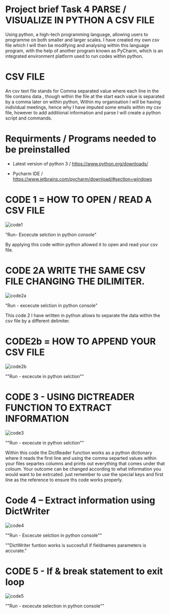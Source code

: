  # Project brief Task 4 PARSE / VISUALIZE IN PYTHON A CSV FILE

Using python, a high-tech programming language, allowing users to programme on both smaller and larger scales. I have created my own csv file which I will then be modifying and analysing within this language program, with the help of another program known as PyCharm, which is an integrated environment platform used to run codes within python.

  
  # CSV FILE
  
An csv text file stands for Comma separated value where each line in the file contains data , though within the file at the start each value is separated by a comma later on within python, Within my organisation I will be having individual meetings, hence why I have imputed some emails within my csv file, however to add additional information and parse I will create a python script and commands. 


  # Requirments / Programs needed to be preinstalled

* Latest version of python 3 / https://www.python.org/downloads/

* Pycharm IDE / https://www.jetbrains.com/pycharm/download/#section=windows



	
# CODE 1 = HOW TO OPEN / READ A CSV FILE

![code1](https://user-images.githubusercontent.com/69476214/96037297-8e796580-0e5d-11eb-8614-246e9e8e89b8.PNG)

"Run- Excecute selction in python console"

By applying this code within python allowed it to open and read your csv file.

 
 # CODE 2A WRITE THE SAME CSV FILE CHANGING THE DILIMITER.

![code2a](https://user-images.githubusercontent.com/69476214/96037814-38f18880-0e5e-11eb-9a30-04b0d03fca17.PNG)
 
 "Run - excecute selction in python console"
 
 This code 2 I have written in python allows to separate the data within the csv file by a different delimiter.
 
 
 # CODE2b = HOW TO APPEND YOUR CSV FILE
 
 ![code2b](https://user-images.githubusercontent.com/69476214/96038313-dbaa0700-0e5e-11eb-8b9a-b0a11fe3603e.PNG)

 ""Run - excecute in python selction""
 
 

 # CODE 3 - USING DICTREADER FUNCTION TO EXTRACT INFORMATION
 
![code3](https://user-images.githubusercontent.com/69476214/96038473-1744d100-0e5f-11eb-8972-66366b71b073.PNG)

""Run - excecute in python selction""

Within this code the DictReader function works as a python dictionary where it reads the first line and using the comma separted values within your files separtes columns and prints out everything that comes under that coloum. Your outcome can be changed according to what information you would want to be extrcated. just remember to use the special keys and first line as the reference to ensure ths code works properly.



# Code 4 – Extract information using DictWriter

![code4](https://user-images.githubusercontent.com/69476214/96038640-4eb37d80-0e5f-11eb-84bf-a9d95d55b9b8.PNG)

""Run - Excecute selction in python console""

""DictWriter funtion works is succesfull if fieldnames parameters is accurate."



# CODE 5 - If & break statement to exit loop

![code5](https://user-images.githubusercontent.com/69476214/96038809-9f2adb00-0e5f-11eb-9038-9733e78ed740.PNG)

""Run - excecute selection in python console""
